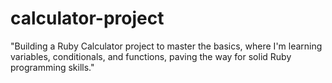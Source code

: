 # calculator-project
"Building a Ruby Calculator project to master the basics, where I'm learning variables, conditionals, and functions, paving the way for solid Ruby programming skills."
